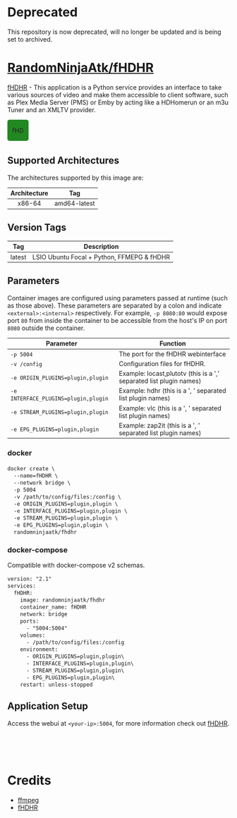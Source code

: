# Deprecated

This repository is now deprecated, will no longer be updated and is being set to archived.

# [RandomNinjaAtk/fHDHR](https://github.com/RandomNinjaAtk/docker-fhdhr)

[fHDHR](https://github.com/fHDHR/fHDHR) - This application is a Python service provides an interface to take various sources of video and make them accessible to client software, such as Plex Media Server (PMS) or Emby by acting like a HDHomerun or an m3u Tuner and an XMLTV provider.

[![fHDHR](https://raw.githubusercontent.com/RandomNinjaAtk/unraid-templates/master/randomninjaatk/img/fhdhr.png)](https://github.com/fHDHR/fHDHR)

## Supported Architectures

The architectures supported by this image are:

| Architecture | Tag |
| :----: | --- |
| x86-64 | amd64-latest |

## Version Tags

| Tag | Description |
| :----: | --- |
| latest | LSIO Ubuntu Focal + Python, FFMEPG & fHDHR |

## Parameters

Container images are configured using parameters passed at runtime (such as those above). These parameters are separated by a colon and indicate `<external>:<internal>` respectively. For example, `-p 8080:80` would expose port `80` from inside the container to be accessible from the host's IP on port `8080` outside the container.

| Parameter | Function |
| ---- | --- |
| `-p 5004` | The port for the fHDHR webinterface |
| `-v /config` | Configuration files for fHDHR. |
| `-e ORIGIN_PLUGINS=plugin,plugin` | Example: locast,plutotv (this is a ',' separated list plugin names) |
| `-e INTERFACE_PLUGINS=plugin,plugin` | Example: hdhr  (this is a ', ' separated list plugin names) |
| `-e STREAM_PLUGINS=plugin,plugin` | Example: vlc (this is a ', ' separated list plugin names) |
| `-e EPG_PLUGINS=plugin,plugin` | Example: zap2it  (this is a ', ' separated list plugin names) |

### docker

```
docker create \
  --name=fHDHR \
  --network bridge \
  -p 5004
  -v /path/to/config/files:/config \
  -e ORIGIN_PLUGINS=plugin,plugin \
  -e INTERFACE_PLUGINS=plugin,plugin \
  -e STREAM_PLUGINS=plugin,plugin \
  -e EPG_PLUGINS=plugin,plugin \
  randomninjaatk/fhdhr 
```


### docker-compose

Compatible with docker-compose v2 schemas.

```
version: "2.1"
services:
  fHDHR:
    image: randomninjaatk/fhdhr
    container_name: fHDHR
    network: bridge
    ports:
      - "5004:5004"
    volumes:
      - /path/to/config/files:/config
    environment:
      - ORIGIN_PLUGINS=plugin,plugin\
      - INTERFACE_PLUGINS=plugin,plugin\
      - STREAM_PLUGINS=plugin,plugin\
      - EPG_PLUGINS=plugin,plugin\
    restart: unless-stopped
```

## Application Setup

Access the webui at `<your-ip>:5004`, for more information check out [fHDHR](https://github.com/fHDHR/fHDHR).

<br />
<br />
<br />

# Credits
- [ffmpeg](https://ffmpeg.org/)
- [fHDHR](https://github.com/fHDHR/fHDHR)
